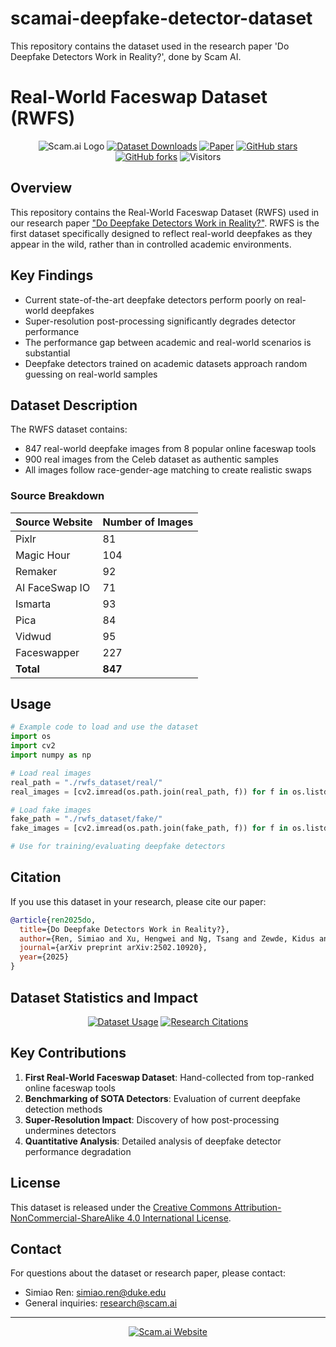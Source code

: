 # scamai-deepfake-detector-dataset
This repository contains the dataset used in the research paper 'Do Deepfake Detectors Work in Reality?', done by Scam AI.

# Real-World Faceswap Dataset (RWFS)

<div align="center">

![Scam.ai Logo](https://img.shields.io/badge/Scam.ai-Research-blue)
[![Dataset Downloads](https://img.shields.io/github/downloads/scamai/scamai-deepfake-detector-dataset/total?color=green&label=Dataset%20Downloads)](https://github.com/scamai/scamai-deepfake-detector-dataset/releases)
[![Paper](https://img.shields.io/badge/Paper-arXiv:2502.10920-red)](https://arxiv.org/abs/2502.10920)
[![GitHub stars](https://img.shields.io/github/stars/scamai/scamai-deepfake-detector-dataset?style=social)](https://github.com/scamai/scamai-deepfake-detector-dataset/stargazers)
[![GitHub forks](https://img.shields.io/github/forks/scamai/scamai-deepfake-detector-dataset?style=social)](https://github.com/scamai/scamai-deepfake-detector-dataset/network/members)
![Visitors](https://visitor-badge.laobi.icu/badge?page_id=scamai.scamai-deepfake-detector-dataset)

</div>

## Overview

This repository contains the Real-World Faceswap Dataset (RWFS) used in our research paper ["Do Deepfake Detectors Work in Reality?"](https://arxiv.org/abs/2502.10920). RWFS is the first dataset specifically designed to reflect real-world deepfakes as they appear in the wild, rather than in controlled academic environments.

## Key Findings

- Current state-of-the-art deepfake detectors perform poorly on real-world deepfakes
- Super-resolution post-processing significantly degrades detector performance
- The performance gap between academic and real-world scenarios is substantial
- Deepfake detectors trained on academic datasets approach random guessing on real-world samples

## Dataset Description

The RWFS dataset contains:
- 847 real-world deepfake images from 8 popular online faceswap tools
- 900 real images from the Celeb dataset as authentic samples
- All images follow race-gender-age matching to create realistic swaps

### Source Breakdown

| Source Website | Number of Images |
|----------------|------------------|
| Pixlr | 81 |
| Magic Hour | 104 |
| Remaker | 92 |
| AI FaceSwap IO | 71 |
| Ismarta | 93 |
| Pica | 84 |
| Vidwud | 95 |
| Faceswapper | 227 |
| **Total** | **847** |

## Usage

```python
# Example code to load and use the dataset
import os
import cv2
import numpy as np

# Load real images
real_path = "./rwfs_dataset/real/"
real_images = [cv2.imread(os.path.join(real_path, f)) for f in os.listdir(real_path)]

# Load fake images
fake_path = "./rwfs_dataset/fake/"
fake_images = [cv2.imread(os.path.join(fake_path, f)) for f in os.listdir(fake_path)]

# Use for training/evaluating deepfake detectors
```

## Citation

If you use this dataset in your research, please cite our paper:

```bibtex
@article{ren2025do,
  title={Do Deepfake Detectors Work in Reality?},
  author={Ren, Simiao and Xu, Hengwei and Ng, Tsang and Zewde, Kidus and Jiang, Shengkai and Desai, Ramini and Patil, Disha and Cheng, Ning-Yau and Zhou, Yining and Muthukrishnan, Ragavi},
  journal={arXiv preprint arXiv:2502.10920},
  year={2025}
}
```

## Dataset Statistics and Impact

<div align="center">
  
[![Dataset Usage](https://img.shields.io/badge/dynamic/json?color=blue&label=Dataset%20Usage&query=$.count&url=https://api.github.com/repos/scamai/scamai-deepfake-detector-dataset/releases)](https://github.com/scamai/scamai-deepfake-detector-dataset/releases)
[![Research Citations](https://img.shields.io/badge/dynamic/json?color=orange&label=Citations&query=$.citation_count&url=https://api.semanticscholar.org/graph/v1/paper/arXiv:2502.10920)](https://www.semanticscholar.org/paper/Do-Deepfake-Detectors-Work-in-Reality-Ren-Xu/62b913a89726b7d3fe6491c0230442192cf7e8d1#citing-papers)

</div>

## Key Contributions

1. **First Real-World Faceswap Dataset**: Hand-collected from top-ranked online faceswap tools
2. **Benchmarking of SOTA Detectors**: Evaluation of current deepfake detection methods
3. **Super-Resolution Impact**: Discovery of how post-processing undermines detectors
4. **Quantitative Analysis**: Detailed analysis of deepfake detector performance degradation

## License

This dataset is released under the [Creative Commons Attribution-NonCommercial-ShareAlike 4.0 International License](https://creativecommons.org/licenses/by-nc-sa/4.0/).

## Contact

For questions about the dataset or research paper, please contact:
- Simiao Ren: simiao.ren@duke.edu
- General inquiries: research@scam.ai

---

<div align="center">
  <a href="https://scam.ai">
    <img src="https://img.shields.io/badge/Scam.ai-Website-blue" alt="Scam.ai Website">
  </a>
</div>